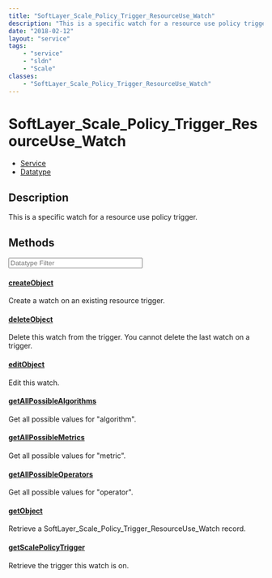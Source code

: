```yaml
---
title: "SoftLayer_Scale_Policy_Trigger_ResourceUse_Watch"
description: "This is a specific watch for a resource use policy trigger."
date: "2018-02-12"
layout: "service"
tags:
    - "service"
    - "sldn"
    - "Scale"
classes:
    - "SoftLayer_Scale_Policy_Trigger_ResourceUse_Watch"
---
```

# SoftLayer_Scale_Policy_Trigger_ResourceUse_Watch
<div id='service-datatype'>
    <ul id='sldn-reference-tabs'>
    <li id='service'> <a href='/reference/services/SoftLayer_Scale_Policy_Trigger_ResourceUse_Watch' >Service</a></li>    <li id='datatype'> <a href='/reference/datatypes/SoftLayer_Scale_Policy_Trigger_ResourceUse_Watch' >Datatype</a></li>
    </ul>
</div>

## Description
This is a specific watch for a resource use policy trigger.



        
<div id="properties" class="content service-content">

## Methods

<div class="view-filters">
    <div class="clearfix">
        <div class="search-input-box">
            <input placeholder="Datatype Filter" onkeyup="titleSearch(inputId='edit-combine', divId='method-div', elementClass='method-row')" 
                type="text" id="edit-combine" value="" size="30" maxlength="128" class="form-text">
        </div>
    </div>
</div>

#### [createObject](/reference/services/SoftLayer_Scale_Policy_Trigger_ResourceUse_Watch/createObject)
Create a watch on an existing resource trigger.

#### [deleteObject](/reference/services/SoftLayer_Scale_Policy_Trigger_ResourceUse_Watch/deleteObject)
Delete this watch from the trigger. You cannot delete the last watch on a trigger. 

#### [editObject](/reference/services/SoftLayer_Scale_Policy_Trigger_ResourceUse_Watch/editObject)
Edit this watch.

#### [getAllPossibleAlgorithms](/reference/services/SoftLayer_Scale_Policy_Trigger_ResourceUse_Watch/getAllPossibleAlgorithms)
Get all possible values for "algorithm".

#### [getAllPossibleMetrics](/reference/services/SoftLayer_Scale_Policy_Trigger_ResourceUse_Watch/getAllPossibleMetrics)
Get all possible values for "metric".

#### [getAllPossibleOperators](/reference/services/SoftLayer_Scale_Policy_Trigger_ResourceUse_Watch/getAllPossibleOperators)
Get all possible values for "operator".

#### [getObject](/reference/services/SoftLayer_Scale_Policy_Trigger_ResourceUse_Watch/getObject)
Retrieve a SoftLayer_Scale_Policy_Trigger_ResourceUse_Watch record.

#### [getScalePolicyTrigger](/reference/services/SoftLayer_Scale_Policy_Trigger_ResourceUse_Watch/getScalePolicyTrigger)
Retrieve the trigger this watch is on.

</div>

